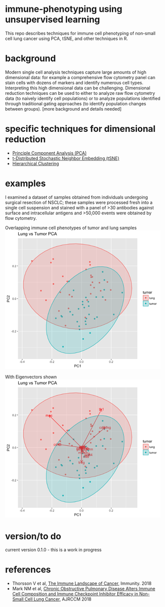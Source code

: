 # immune-phenotyping using unsupervised learning
This repo describes techniques for immune cell phenotyping of non-small cell lung cancer using PCA, tSNE, and other techniques in R.

# background
Modern single cell analysis techniques capture large amounts of high dimensional data: for example a comprehensive flow cytometry panel can stain cells with dozens of markers and identify numerous cell types. Interpreting this high dimensional data can be challenging. Dimensional reduction techniques can be used to either to analyze raw flow cytometry data (to naively identify cell populations) or to analyze populations identified through traditional gating approaches (to identify population changes between groups).
[more background and details needed]

# specific techniques for dimensional reduction
- [Principle Component Analysis (PCA)](https://en.wikipedia.org/wiki/Principal_component_analysis)
- [t-Distributed Stochastic Neighbor Embedding (tSNE)](https://en.wikipedia.org/wiki/T-distributed_stochastic_neighbor_embedding)
- [Hierarchical Clustering](https://en.wikipedia.org/wiki/Hierarchical_clustering)

# examples
I examined a dataset of samples obtained from individuals undergoing surgical resection of NSCLC; these samples were processed fresh into a single cell suspension and stained with a panel of >30 antibodies against surface and intracellular antigens and >50,000 events were obtained by flow cytometry. 

Overlapping immune cell phenotypes of tumor and lung samples
![overlapping immune phenotypes of tumor and lung samples](https://github.com/nickmmark/immune-phenotyping/blob/master/figures/lung%20tumor.png)

With Eigenvectors shown
![overlapping immune phenotypes of tumor and lung samples with Eigenvectors](https://github.com/nickmmark/immune-phenotyping/blob/master/figures/lung%20tumor%20w%20eigenvectors.png)

# version/to do
current version 0.1.0 - this is a work in progress

# references
- Thorsson V et al, [The Immune Landscape of Cancer](https://www.ncbi.nlm.nih.gov/pubmed/29628290), Immunity. 2018
- Mark NM et al, [Chronic Obstructive Pulmonary Disease Alters Immune Cell Composition and Immune Checkpoint Inhibitor Efficacy in Non-Small Cell Lung Cancer](https://www.ncbi.nlm.nih.gov/pubmed/28934595), AJRCCM 2018
